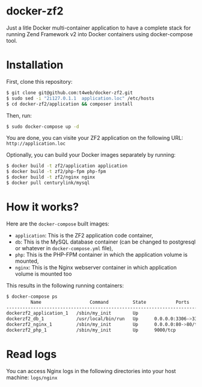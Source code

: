 docker-zf2
==============

Just a litle Docker multi-container application to have a complete stack for running Zend Framework v2 into Docker containers using docker-compose tool.

# Installation

First, clone this repository:

```bash
$ git clone git@github.com:t4web/docker-zf2.git
$ sudo sed -i "2i127.0.1.1  application.loc" /etc/hosts
$ cd docker-zf2/application && composer install
```

Then, run:

```bash
$ sudo docker-compose up -d
```

You are done, you can visite your ZF2 application on the following URL: `http://application.loc`

Optionally, you can build your Docker images separately by running:

```bash
$ docker build -t zf2/application application
$ docker build -t zf2/php-fpm php-fpm
$ docker build -t zf2/nginx nginx
$ docker pull centurylink/mysql
```

# How it works?

Here are the `docker-compose` built images:

* `application`: This is the ZF2 application code container,
* `db`: This is the MySQL database container (can be changed to postgresql or whatever in `docker-compose.yml` file),
* `php`: This is the PHP-FPM container in which the application volume is mounted,
* `nginx`: This is the Nginx webserver container in which application volume is mounted too

This results in the following running containers:

```bash
$ docker-compose ps
         Name                  Command         State           Ports          
-----------------------------------------------------------------------------
dockerzf2_application_1   /sbin/my_init        Up                             
dockerzf2_db_1            /usr/local/bin/run   Up      0.0.0.0:3306->3306/tcp 
dockerzf2_nginx_1         /sbin/my_init        Up      0.0.0.0:80->80/tcp     
dockerzf2_php_1           /sbin/my_init        Up      9000/tcp 
```

# Read logs

You can access Nginx logs in the following directories into your host machine: `logs/nginx`
